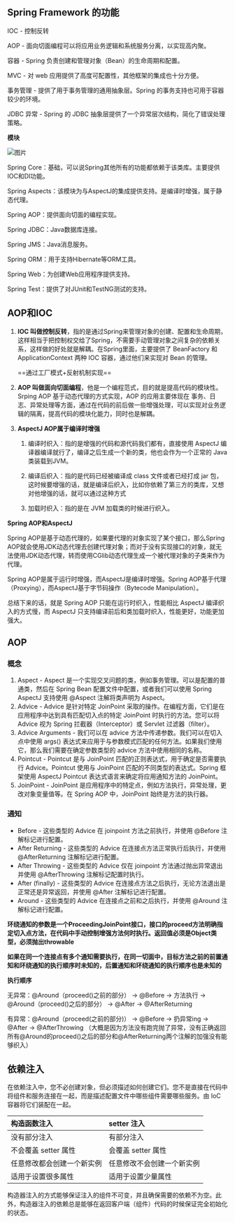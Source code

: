 ## Spring Framework 的功能

IOC - 控制反转

AOP - 面向切面编程可以将应用业务逻辑和系统服务分离，以实现高内聚。

容器 - Spring 负责创建和管理对象（Bean）的生命周期和配置。

MVC - 对 web 应用提供了高度可配置性，其他框架的集成也十分方便。

事务管理 - 提供了用于事务管理的通用抽象层。Spring 的事务支持也可用于容器较少的环境。

JDBC 异常 - Spring 的 JDBC 抽象层提供了一个异常层次结构，简化了错误处理策略。

**模块**

![图片](https://mmbiz.qpic.cn/mmbiz/xq9PqibkVAzoNMw1tg6TQ9cs2PUXG80NRibkA6DehRbQ6r7HAzAgEfibMvShjSNtYCzXwDQwpQ5ib6Ognz7uf2xcNw/640?wx_fmt=other&tp=webp&wxfrom=5&wx_lazy=1&wx_co=1)

Spring Core：基础，可以说Spring其他所有的功能都依赖于该类库。主要提供IOC和DI功能。

Spring Aspects：该模块为与AspectJ的集成提供支持。是编译时增强，属于静态代理。

Spring AOP：提供面向切面的编程实现。

Spring JDBC：Java数据库连接。

Spring JMS：Java消息服务。

Spring ORM：用于支持Hibernate等ORM工具。

Spring Web：为创建Web应用程序提供支持。

Spring Test：提供了对JUnit和TestNG测试的支持。

## AOP和IOC

1. **IOC 叫做控制反转**，指的是通过Spring来管理对象的创建、配置和生命周期，这样相当于把控制权交给了Spring，不需要手动管理对象之间复杂的依赖关系，这样做的好处就是解耦。在Spring里面，主要提供了 BeanFactory 和 ApplicationContext 两种 IOC 容器，通过他们来实现对 Bean 的管理。

   ==通过工厂模式+反射机制实现==

2. **AOP 叫做面向切面编程**，他是一个编程范式，目的就是提高代码的模块性。Srping AOP 基于动态代理的方式实现，AOP 的应用主要体现在 事务、日志、异常处理等方面，通过在代码的前后做一些增强处理，可以实现对业务逻辑的隔离，提高代码的模块化能力，同时也是解耦。

3. **AspectJ AOP属于编译时增强**

   1. 编译时织入：指的是增强的代码和源代码我们都有，直接使用 AspectJ 编译器编译就行了，编译之后生成一个新的类，他也会作为一个正常的 Java 类装载到JVM。

   2. 编译后织入：指的是代码已经被编译成 class 文件或者已经打成 jar 包，这时候要增强的话，就是编译后织入，比如你依赖了第三方的类库，又想对他增强的话，就可以通过这种方式

   3. 加载时织入：指的是在 JVM 加载类的时候进行织入。



**Spring AOP和AspectJ**

Spring AOP是基于动态代理的，如果要代理的对象实现了某个接口，那么Spring AOP就会使用JDK动态代理去创建代理对象；而对于没有实现接口的对象，就无法使用JDK动态代理，转而使用CGlib动态代理生成一个被代理对象的子类来作为代理。

Spring AOP是属于运行时增强，而AspectJ是编译时增强。Spring AOP基于代理（Proxying），而AspectJ基于字节码操作（Bytecode Manipulation）。

总结下来的话，就是 Spring AOP 只能在运行时织入，性能相比 AspectJ 编译织入的方式慢，而 AspectJ 只支持编译前后和类加载时织入，性能更好，功能更加强大。

## AOP

### 概念

1. Aspect - Aspect 是一个实现交叉问题的类，例如事务管理。可以是配置的普通类，然后在 Spring Bean 配置文件中配置，或者我们可以使用 Spring AspectJ 支持使用 @Aspect 注解将类声明为 Aspect。
2. Advice - Advice 是针对特定 JoinPoint 采取的操作。在编程方面，它们是在应用程序中达到具有匹配切入点的特定 JoinPoint 时执行的方法。您可以将 Advice 视为 Spring 拦截器（Interceptor）或 Servlet 过滤器（filter）。
3. Advice Arguments - 我们可以在 advice 方法中传递参数。我们可以在切入点中使用 args() 表达式来应用于与参数模式匹配的任何方法。如果我们使用它，那么我们需要在确定参数类型的 advice 方法中使用相同的名称。
4. Pointcut - Pointcut 是与 JoinPoint 匹配的正则表达式，用于确定是否需要执行 Advice。Pointcut 使用与 JoinPoint 匹配的不同类型的表达式。Spring 框架使用 AspectJ Pointcut 表达式语言来确定将应用通知方法的 JoinPoint。
5. JoinPoint - JoinPoint 是应用程序中的特定点，例如方法执行，异常处理，更改对象变量值等。在 Spring AOP 中，JoinPoint 始终是方法的执行器。

### 通知

- Before - 这些类型的 Advice 在 joinpoint 方法之前执行，并使用 @Before 注解标记进行配置。
- After Returning - 这些类型的 Advice 在连接点方法正常执行后执行，并使用@AfterReturning 注解标记进行配置。
- After Throwing - 这些类型的 Advice 仅在 joinpoint 方法通过抛出异常退出并使用 @AfterThrowing 注解标记配置时执行。
- After (finally) - 这些类型的 Advice 在连接点方法之后执行，无论方法退出是正常还是异常返回，并使用 @After 注解标记进行配置。
- Around - 这些类型的 Advice 在连接点之前和之后执行，并使用 @Around 注解标记进行配置。

**环绕通知的参数是一个ProceedingJoinPoint接口，接口的proceed方法明确指定切入点方法，在代码中手动控制增强方法何时执行。返回值必须是Object类型，必须抛出throwable**

**如果在同一个连接点有多个通知需要执行，在同一切面中，目标方法之前的前置通知和环绕通知的执行顺序时未知的，后置通知和环绕通知的执行顺序也是未知的**

**执行顺序**

无异常：@Around（proceed()之前的部分） → @Before → 方法执行 → @Around（proceed()之后的部分） → @After → @AfterReturning

有异常：@Around（proceed(之前的部分)） → @Before → 扔异常ing → @After → @AfterThrowing  （大概是因为方法没有跑完抛了异常，没有正确返回所有@Around的proceed()之后的部分和@AfterReturning两个注解的加强没有能够织入）

## 依赖注入

在依赖注入中，您不必创建对象，但必须描述如何创建它们。您不是直接在代码中将组件和服务连接在一起，而是描述配置文件中哪些组件需要哪些服务。由 IoC 容器将它们装配在一起。

| 构造函数注入               | setter 注入                |
| :------------------------- | :------------------------- |
| 没有部分注入               | 有部分注入                 |
| 不会覆盖 setter 属性       | 会覆盖 setter 属性         |
| 任意修改都会创建一个新实例 | 任意修改不会创建一个新实例 |
| 适用于设置很多属性         | 适用于设置少量属性         |

构造器注入的方式能够保证注入的组件不可变，并且确保需要的依赖不为空。此外，构造器注入的依赖总是能够在返回客户端（组件）代码的时候保证完全初始化的状态。
